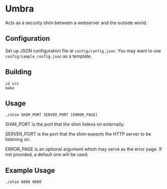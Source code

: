 Umbra
=====

Acts as a security shim between a webserver and the outside world.

## Configuration

Set up JSON configuration file at `config/config.json`. You may want to use
`config/sample_config.json` as a template.

## Building

	cd src
	make

## Usage

`./shim SHIM_PORT SERVER_PORT [ERROR_PAGE]`

SHIM_PORT is the port that the shim listens on externally.

SERVER_PORT is the port that the shim expects the HTTP server to be listening on.

ERROR_PAGE is an optional argument which may serve as the error page. If not provided, a default one will be used.

## Example Usage

    ./shim 8080 8000
